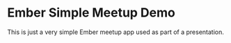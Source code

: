 Ember Simple Meetup Demo
========================

This is just a very simple Ember meetup app used as part of a presentation.
